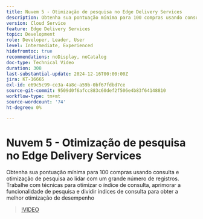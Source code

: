 ```yaml
---
title: Nuvem 5 - Otimização de pesquisa no Edge Delivery Services
description: Obtenha sua pontuação mínima para 100 compras usando consulta e otimização de pesquisa ao lidar com um grande número de registros.
version: Cloud Service
feature: Edge Delivery Services
topic: Development
role: Developer, Leader, User
level: Intermediate, Experienced
hidefromtoc: true
recommendations: noDisplay, noCatalog
doc-type: Technical Video
duration: 308
last-substantial-update: 2024-12-16T00:00:00Z
jira: KT-16665
exl-id: e69c5c99-ce3a-4a8c-a59b-0bf67fdbd7ce
source-git-commit: 9509d0f6afcc883c60def2f506e4b83f64148810
workflow-type: tm+mt
source-wordcount: '74'
ht-degree: 0%

---
```


# Nuvem 5 - Otimização de pesquisa no Edge Delivery Services

Obtenha sua pontuação mínima para 100 compras usando consulta e otimização de pesquisa ao lidar com um grande número de registros. Trabalhe com técnicas para otimizar o índice de consulta, aprimorar a funcionalidade de pesquisa e dividir índices de consulta para obter a melhor otimização de desempenho

>[!VIDEO](https://video.tv.adobe.com/v/3440976/?learn=on&enablevpops)
